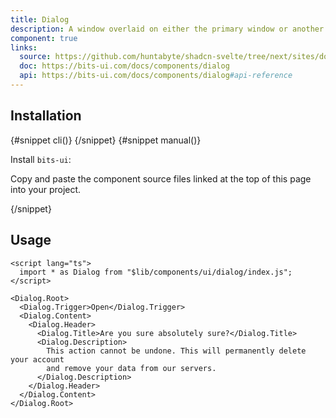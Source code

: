 ```yaml
---
title: Dialog
description: A window overlaid on either the primary window or another dialog window, rendering the content underneath inert.
component: true
links:
  source: https://github.com/huntabyte/shadcn-svelte/tree/next/sites/docs/src/lib/registry/ui/dialog
  doc: https://bits-ui.com/docs/components/dialog
  api: https://bits-ui.com/docs/components/dialog#api-reference
---
```


<script>
	import ComponentPreview from "$lib/components/component-preview.svelte";
	import PMAddComp from "$lib/components/pm-add-comp.svelte";
	import PMInstall from "$lib/components/pm-install.svelte";
	import Steps from "$lib/components/steps.svelte";
	import Step from "$lib/components/step.svelte";
	import InstallTabs from "$lib/components/install-tabs.svelte";
</script>

<ComponentPreview name="dialog-demo">

<div></div>

</ComponentPreview>

## Installation

<InstallTabs>
{#snippet cli()}
<PMAddComp name="dialog" />
{/snippet}
{#snippet manual()}
<Steps>

<Step>

Install `bits-ui`:

</Step>

<PMInstall command="bits-ui -D" />

<Step>

Copy and paste the component source files linked at the top of this page into your project.

</Step>

</Steps>
{/snippet}
</InstallTabs>

## Usage

```svelte
<script lang="ts">
  import * as Dialog from "$lib/components/ui/dialog/index.js";
</script>

<Dialog.Root>
  <Dialog.Trigger>Open</Dialog.Trigger>
  <Dialog.Content>
    <Dialog.Header>
      <Dialog.Title>Are you sure absolutely sure?</Dialog.Title>
      <Dialog.Description>
        This action cannot be undone. This will permanently delete your account
        and remove your data from our servers.
      </Dialog.Description>
    </Dialog.Header>
  </Dialog.Content>
</Dialog.Root>
```
